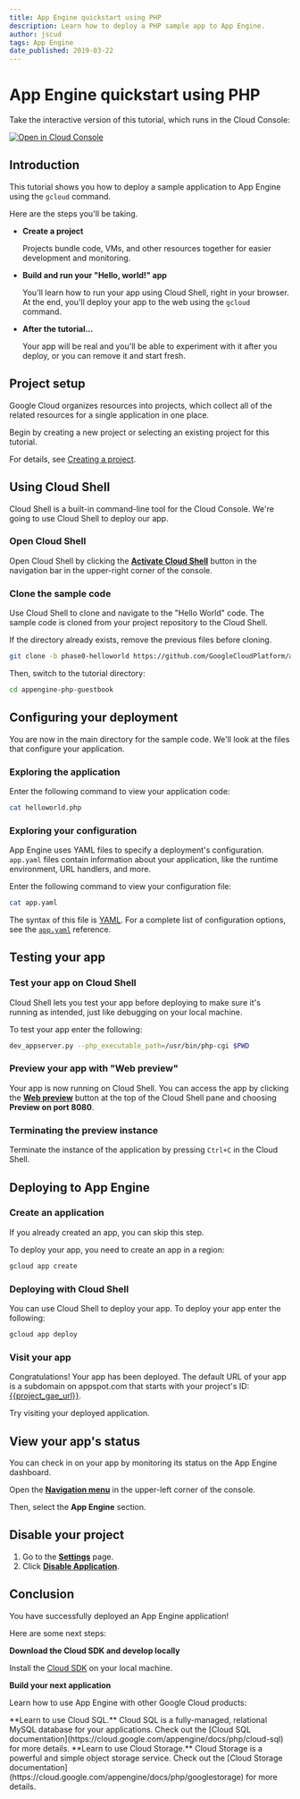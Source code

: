 ```yaml
---
title: App Engine quickstart using PHP
description: Learn how to deploy a PHP sample app to App Engine.
author: jscud
tags: App Engine
date_published: 2019-03-22
---
```


# App Engine quickstart using PHP

<!-- {% setvar repo_url "-b phase0-helloworld https://github.com/GoogleCloudPlatform/appengine-php-guestbook" %} -->
<!-- {% setvar repo_dir "appengine-php-guestbook" %} -->

<!-- {% setvar project_gae_url "<your-project>.appspot.com" %} -->

<walkthrough-alt>
Take the interactive version of this tutorial, which runs in the Cloud Console:

[![Open in Cloud Console](https://walkthroughs.googleusercontent.com/tutorial/resources/open-in-console-button.svg)](https://console.cloud.google.com/getting-started?walkthrough_tutorial_id=php_gae_quickstart)

</walkthrough-alt>

## Introduction

This tutorial shows you how to deploy a sample application to App Engine
using the `gcloud` command.

Here are the steps you'll be taking.

*   **Create a project**

    Projects bundle code, VMs, and other resources together for easier
    development and monitoring.

*   **Build and run your "Hello, world!" app**

    You'll learn how to run your app using Cloud Shell, right in your
    browser. At the end, you'll deploy your app to the web using the `gcloud`
    command.

*   **After the tutorial...**

    Your app will be real and you'll be able to experiment with it after you
    deploy, or you can remove it and start fresh.

## Project setup

Google Cloud organizes resources into projects, which collect all of the related resources for a single
application in one place.

Begin by creating a new project or selecting an existing project for this tutorial.

<walkthrough-project-setup></walkthrough-project-setup>

For details, see
[Creating a project](https://cloud.google.com/resource-manager/docs/creating-managing-projects#creating_a_project).

## Using Cloud Shell

Cloud Shell is a built-in command-line tool for the Cloud Console. We're going to use
Cloud Shell to deploy our app.

### Open Cloud Shell

Open Cloud Shell by clicking the <walkthrough-cloud-shell-icon></walkthrough-cloud-shell-icon>[**Activate Cloud Shell**][spotlight-open-devshell] button in the navigation bar in the upper-right corner of the console.

### Clone the sample code

Use Cloud Shell to clone and navigate to the "Hello World" code. The sample code is cloned from your 
project repository to the Cloud Shell.

If the directory already exists, remove the previous files before cloning.

```bash
git clone -b phase0-helloworld https://github.com/GoogleCloudPlatform/appengine-php-guestbook
```

Then, switch to the tutorial directory:

```bash
cd appengine-php-guestbook
```

## Configuring your deployment

You are now in the main directory for the sample code. We'll look at the files
that configure your application.

### Exploring the application

Enter the following command to view your application code:

```bash
cat helloworld.php
```

### Exploring your configuration

App Engine uses YAML files to specify a deployment's configuration.
`app.yaml` files contain information about your application, like the runtime
environment, URL handlers, and more.

Enter the following command to view your configuration file:

```bash
cat app.yaml
```

The syntax of this file is [YAML](http://www.yaml.org). For a complete list of
configuration options, see the [`app.yaml`][app-yaml-ref] reference.

## Testing your app

### Test your app on Cloud Shell

Cloud Shell lets you test your app before deploying to make sure it's running as
intended, just like debugging on your local machine.

To test your app enter the following:

```bash
dev_appserver.py --php_executable_path=/usr/bin/php-cgi $PWD
```

### Preview your app with "Web preview"

Your app is now running on Cloud Shell. You can access the app by clicking the
[**Web preview**][spotlight-web-preview]
<walkthrough-web-preview-icon></walkthrough-web-preview-icon> button at the top
of the Cloud Shell pane and choosing **Preview on port 8080**.

### Terminating the preview instance

Terminate the instance of the application by pressing `Ctrl+C` in the Cloud
Shell.

## Deploying to App Engine

### Create an application

If you already created an app, you can skip this step.

To deploy your app, you need to create an app in a region:

```bash
gcloud app create
```

### Deploying with Cloud Shell

You can use Cloud Shell to deploy your app. To deploy your app enter the following:

```bash
gcloud app deploy
```

### Visit your app

Congratulations! Your app has been deployed.
The default URL of your app is a subdomain on appspot.com that starts with your project's ID:
[{{project_gae_url}}](http://{{project_gae_url}}).

Try visiting your deployed application.

## View your app's status

You can check in on your app by monitoring its status on the App Engine
dashboard.

Open the [**Navigation menu**][spotlight-console-menu] in the upper-left corner of the console.

Then, select the **App Engine** section.

<walkthrough-menu-navigation sectionId="APPENGINE_SECTION"></walkthrough-menu-navigation>

## Disable your project

1.  Go to the [**Settings**][spotlight-gae-settings] page.
1.  Click [**Disable Application**][spotlight-disable-app].

## Conclusion

<walkthrough-conclusion-trophy></walkthrough-conclusion-trophy>

You have successfully deployed an App Engine application!

Here are some next steps:

**Download the Cloud SDK and develop locally**

Install the [Cloud SDK][cloud-sdk-installer] on your local machine.

**Build your next application**

Learn how to use App Engine with other Google Cloud products:

<walkthrough-tutorial-card url=https://cloud.google.com/appengine/docs/php/cloud-sql/ icon="SQL_SECTION" label="cloudSql">
**Learn to use Cloud SQL.** Cloud SQL is a fully-managed, relational MySQL
database for your applications. </walkthrough-tutorial-card><walkthrough-alt>Check out the [Cloud SQL documentation](https://cloud.google.com/appengine/docs/php/cloud-sql) for more details.</walkthrough-alt>

<walkthrough-tutorial-card url=https://cloud.google.com/appengine/docs/php/googlestorage/ icon="STORAGE_SECTION" label="cloudStorage">
**Learn to use Cloud Storage.** Cloud Storage is a powerful and simple object storage service.
</walkthrough-tutorial-card><walkthrough-alt>Check out the [Cloud Storage documentation](https://cloud.google.com/appengine/docs/php/googlestorage) for more details.</walkthrough-alt>

[app-yaml-ref]: https://cloud.google.com/appengine/docs/standard/php/config/appref
[cloud-sdk-installer]: https://cloud.google.com/sdk/downloads#interactive
[spotlight-console-menu]: walkthrough://spotlight-pointer?spotlightId=console-nav-menu
[spotlight-open-devshell]: walkthrough://spotlight-pointer?spotlightId=devshell-activate-button
[spotlight-web-preview]: walkthrough://spotlight-pointer?spotlightId=devshell-web-preview-button
[spotlight-gae-settings]: walkthrough://spotlight-pointer?cssSelector=#cfctest-section-nav-item-settings
[spotlight-disable-app]: walkthrough://spotlight-pointer?cssSelector=#p6ntest-show-disable-app-modal-button
